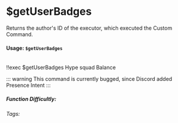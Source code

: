 # $getUserBadges <Badge type="warning" text="Currently Bugged" vertical="middle" />
Returns the author's ID of the executor, which executed the Custom Command.

#### Usage: `$getUserBadges`
<br/>
<discord-messages>
	<discord-message :bot="false" role-color="#ffcc9a" author="Member">
		!!exec $getUserBadges
	</discord-message>
	<discord-message :bot="true" role-color="#0099ff" author="Custom Command" avatar="https://media.discordapp.net/avatars/725721249652670555/781224f90c3b841ba5b40678e032f74a.webp">
		Hype squad Balance
	</discord-message>
</discord-messages>

::: warning
This command is currently bugged,
since Discord added Presence Intent
:::

##### Function Difficultly: <Badge type="tip" text="Easy" vertical="middle" /> 
###### Tags: <Badge type="tip" text="member" vertical="middle" /> <Badge type="tip" text="badges" vertical="middle" /> <Badge type="tip" text="user" vertical="middle" /> <Badge type="tip" text="discord badges" vertical="middle" /> 